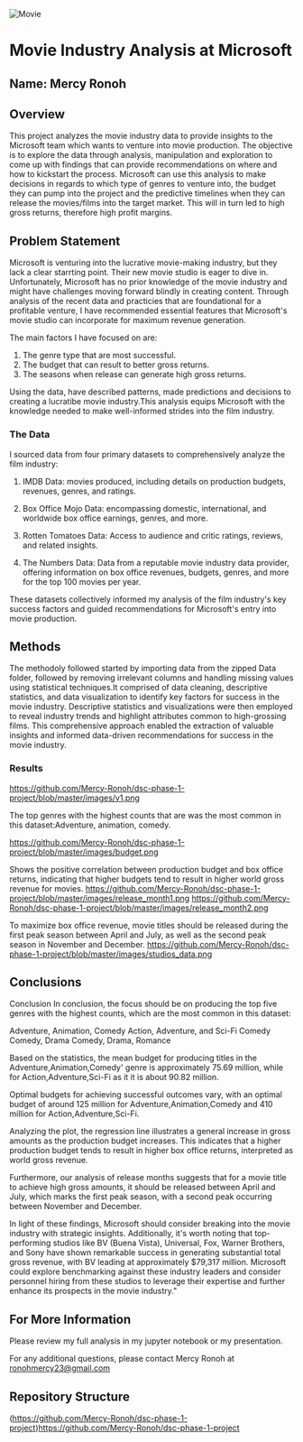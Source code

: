 ![Movie]([https://github.com/Mercy-Ronoh/dsc-phase-1-project/blob/master/images/budget.png)
# Movie Industry Analysis at Microsoft 

## Name: Mercy Ronoh

## Overview

This project analyzes the movie industry data to provide insights to the Microsoft team which wants to venture into movie production. The objective is to explore the data through analysis, manipulation and exploration to come up with findings that can provide recommendations on where and how to kickstart the process. Microsoft can use this analysis to make decisions in regards to which type of genres to venture into, the budget they can pump into the project and the predictive timelines when they can release the movies/films into the target market. This will in turn led to high gross returns, therefore high profit margins.

## Problem Statement
Microsoft is venturing into the lucrative movie-making industry, but they lack a clear starrting point. Their new movie studio is eager to dive in. Unfortunately, Microsoft has no prior knowledge of the movie industry and might have challenges moving forward blindly in creating content.
Through analysis of the recent data and practicies that are foundational for a profitable venture, I have recommended essential features that Microsoft's movie studio can incorporate for maximum revenue generation.

The main factors  I have focused on are:

1. The genre type that are most successful.
2. The budget that can result to better gross returns.
3. The seasons when release can generate high gross returns.

Using the data, have described patterns, made predictions and decisions to creating a lucratibe movie industry.This analysis equips Microsoft with the knowledge needed to make well-informed strides into the film industry. 

### The Data
I sourced data from four primary datasets to comprehensively analyze the film industry:

1. IMDB Data: movies produced, including details on production budgets, revenues, genres, and ratings.

2. Box Office Mojo Data: encompassing domestic, international, and worldwide box office earnings, genres, and more.

3. Rotten Tomatoes Data: Access to audience and critic ratings, reviews, and related insights.

4. The Numbers Data: Data from a reputable movie industry data provider, offering information on box office revenues, budgets, genres, and more for the top 100 movies per year.

These datasets collectively informed my analysis of the film industry's key success factors and guided recommendations for Microsoft's entry into movie production.


## Methods

The methodoly followed started by importing data from the zipped Data folder, followed by removing irrelevant columns and handling missing values using statistical techniques.It comprised of data cleaning, descriptive statistics, and data visualization to identify key factors for success in the movie industry. Descriptive statistics and visualizations were then employed to reveal industry trends and highlight attributes common to high-grossing films. This comprehensive approach enabled the extraction of valuable insights and informed data-driven recommendations for success in the movie industry.
### Results
https://github.com/Mercy-Ronoh/dsc-phase-1-project/blob/master/images/v1.png
 
The top genres with the highest counts that are was the most common in this dataset:Adventure, animation, comedy.

https://github.com/Mercy-Ronoh/dsc-phase-1-project/blob/master/images/budget.png
 
Shows the positive correlation between production budget and box office returns, indicating that higher budgets tend to result in higher world gross revenue for movies.
https://github.com/Mercy-Ronoh/dsc-phase-1-project/blob/master/images/release_month1.png
https://github.com/Mercy-Ronoh/dsc-phase-1-project/blob/master/images/release_month2.png

To maximize box office revenue, movie titles should be released during the first peak season between April and July, as well as the second peak season in November and December.
https://github.com/Mercy-Ronoh/dsc-phase-1-project/blob/master/images/studios_data.png
 
## Conclusions

Conclusion
In conclusion, the focus should be on producing the top five genres with the highest counts, which are the most common in this dataset:

Adventure, Animation, Comedy Action, Adventure, and Sci-Fi Comedy Comedy, Drama Comedy, Drama, Romance

Based on the statistics, the mean budget for producing titles in the Adventure,Animation,Comedy' genre is approximately 75.69 million, while for Action,Adventure,Sci-Fi as it it is about 90.82 million.

Optimal budgets for achieving successful outcomes vary, with an optimal budget of around 125 million for Adventure,Animation,Comedy and 410 million for Action,Adventure,Sci-Fi.

Analyzing the plot, the regression line illustrates a general increase in gross amounts as the production budget increases. This indicates that a higher production budget tends to result in higher box office returns, interpreted as world gross revenue.

Furthermore, our analysis of release months suggests that for a movie title to achieve high gross amounts, it should be released between April and July, which marks the first peak season, with a second peak occurring between November and December.

In light of these findings, Microsoft should consider breaking into the movie industry with strategic insights. Additionally, it's worth noting that top-performing studios like BV (Buena Vista), Universal, Fox, Warner Brothers, and Sony have shown remarkable success in generating substantial total gross revenue, with BV leading at approximately $79,317 million. Microsoft could explore benchmarking against these industry leaders and consider personnel hiring from these studios to leverage their expertise and further enhance its prospects in the movie industry."

## For More Information
Please review my full analysis in my jupyter notebook or my presentation.

For any additional questions, please contact Mercy Ronoh at ronohmercy23@gmail.com

## Repository Structure
(https://github.com/Mercy-Ronoh/dsc-phase-1-project)https://github.com/Mercy-Ronoh/dsc-phase-1-project
